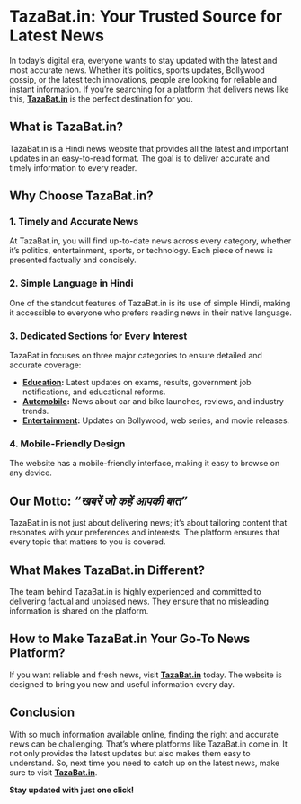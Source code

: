 # TazaBat.in: Your Trusted Source for Latest News  

In today’s digital era, everyone wants to stay updated with the latest and most accurate news. Whether it’s politics, sports updates, Bollywood gossip, or the latest tech innovations, people are looking for reliable and instant information. If you’re searching for a platform that delivers news like this, **[TazaBat.in](https://tazabat.in)** is the perfect destination for you.  

## What is TazaBat.in?  
TazaBat.in is a Hindi news website that provides all the latest and important updates in an easy-to-read format. The goal is to deliver accurate and timely information to every reader.  

## Why Choose TazaBat.in?  

### 1. **Timely and Accurate News**  
At TazaBat.in, you will find up-to-date news across every category, whether it’s politics, entertainment, sports, or technology. Each piece of news is presented factually and concisely.  

### 2. **Simple Language in Hindi**  
One of the standout features of TazaBat.in is its use of simple Hindi, making it accessible to everyone who prefers reading news in their native language.  

### 3. **Dedicated Sections for Every Interest**  
TazaBat.in focuses on three major categories to ensure detailed and accurate coverage:  
- **[Education](https://tazabat.in/category/education/):** Latest updates on exams, results, government job notifications, and educational reforms.  
- **[Automobile](https://tazabat.in/category/automobile/):** News about car and bike launches, reviews, and industry trends.  
- **[Entertainment](https://tazabat.in/category/manoranjan/):** Updates on Bollywood, web series, and movie releases.  

### 4. **Mobile-Friendly Design**  
The website has a mobile-friendly interface, making it easy to browse on any device.  

## Our Motto: *“खबरें जो कहें आपकी बात”*  
TazaBat.in is not just about delivering news; it’s about tailoring content that resonates with your preferences and interests. The platform ensures that every topic that matters to you is covered.  

## What Makes TazaBat.in Different?  
The team behind TazaBat.in is highly experienced and committed to delivering factual and unbiased news. They ensure that no misleading information is shared on the platform.  

## How to Make TazaBat.in Your Go-To News Platform?  
If you want reliable and fresh news, visit **[TazaBat.in](https://tazabat.in)** today. The website is designed to bring you new and useful information every day.  

## Conclusion  
With so much information available online, finding the right and accurate news can be challenging. That’s where platforms like TazaBat.in come in. It not only provides the latest updates but also makes them easy to understand. So, next time you need to catch up on the latest news, make sure to visit **[TazaBat.in](https://tazabat.in)**.  

**Stay updated with just one click!**  
